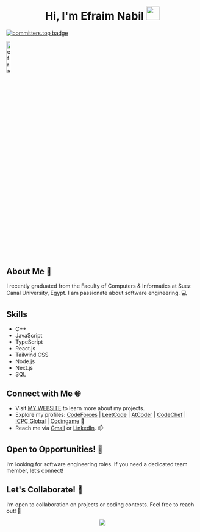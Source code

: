 <h1 align="center">Hi, I'm Efraim Nabil <img src="https://media.giphy.com/media/hvRJCLFzcasrR4ia7z/giphy.gif" width = "35"></h1>

[![committers.top badge](https://user-badge.committers.top/egypt/efraimnabil.svg)](https://user-badge.committers.top/egypt/efraimnabil)

<img src="https://komarev.com/ghpvc/?username=efraimnabil&label=Profile%20views&color=555555&labelColor=000000&style=for-the-badge" alt="efraimnabil" width=14.40%/>

## About Me 🌟

I recently graduated from the Faculty of Computers & Informatics at Suez Canal University, Egypt. I am passionate about software engineering. 💻

## Skills

- C++
- JavaScript
- TypeScript
- React.js
- Tailwind CSS
- Node.js
- Next.js
- SQL

## Connect with Me 🌐

- Visit [MY WEBSITE](https://efraimnabil.github.io/Portfolio/) to learn more about my projects.
- Explore my profiles: [CodeForces](https://codeforces.com/profile/Efraim_Nabil) | [LeetCode](https://leetcode.com/Efraim_Nabil/) | [AtCoder](https://atcoder.jp/users/Efraim_Nabil) | [CodeChef](https://www.codechef.com/users/efraim_nabil) | [ICPC Global](https://icpc.global/ICPCID/8YHX1F47QRPQ) | [Codingame](https://www.codingame.com/profile/ef2c86c37d1680b24973dc2e9dbe8b8f3559764) 🚀
- Reach me via [Gmail](mailto:efraim.nafady@gmail.com) or [LinkedIn](https://www.linkedin.com/in/efraimnabil/). 📫

## Open to Opportunities! 💼

I’m looking for software engineering roles. If you need a dedicated team member, let’s connect!

## Let's Collaborate! 🤝

I’m open to collaboration on projects or coding contests. Feel free to reach out! 💬

<p align='center'>
  <img src="https://github-readme-stats.vercel.app/api/top-langs/?username=efraimnabil&layout=compact&theme=radical&langs_count=8">
</p>

